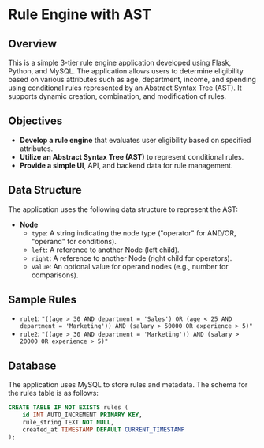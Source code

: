 # Rule Engine with AST

## Overview

This is a simple 3-tier rule engine application developed using Flask, Python, and MySQL. The application allows users to determine eligibility based on various attributes such as age, department, income, and spending using conditional rules represented by an Abstract Syntax Tree (AST). It supports dynamic creation, combination, and modification of rules.

## Objectives

- **Develop a rule engine** that evaluates user eligibility based on specified attributes.
- **Utilize an Abstract Syntax Tree (AST)** to represent conditional rules.
- **Provide a simple UI**, API, and backend data for rule management.

## Data Structure

The application uses the following data structure to represent the AST:

- **Node**
  - `type`: A string indicating the node type ("operator" for AND/OR, "operand" for conditions).
  - `left`: A reference to another Node (left child).
  - `right`: A reference to another Node (right child for operators).
  - `value`: An optional value for operand nodes (e.g., number for comparisons).

## Sample Rules

- `rule1`: `"((age > 30 AND department = 'Sales') OR (age < 25 AND department = 'Marketing')) AND (salary > 50000 OR experience > 5)"`
- `rule2`: `"((age > 30 AND department = 'Marketing')) AND (salary > 20000 OR experience > 5)"`

## Database

The application uses MySQL to store rules and metadata. The schema for the rules table is as follows:

```sql
CREATE TABLE IF NOT EXISTS rules (
    id INT AUTO_INCREMENT PRIMARY KEY,
    rule_string TEXT NOT NULL,
    created_at TIMESTAMP DEFAULT CURRENT_TIMESTAMP
);

